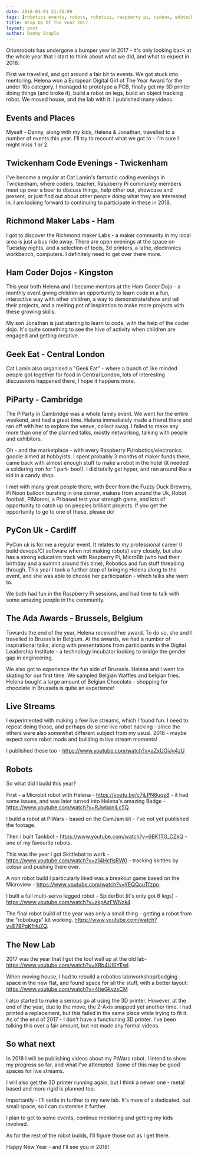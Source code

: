 ```yaml
---
date: 2018-01-01 21:45:09
tags: [robotics events, robots, robotics, raspberry pi, videos, edutech]
title: Wrap Up Of The Year 2017
layout: post
author: Danny Staple
---
```

Orionrobots has undergone a bumper year in 2017 - it's only looking back at the whole year that I start to think about what we did, and what to expect in 2018.

First we travelled, and got around a fair bit to events. We got stuck into mentoring. Helena won a European Digital Girl of The Year Award for the under 10s category. I managed to prototype a PCB, finally get my 3D printer doing things (and broke it), build a robot on legs, build an object tracking robot. We moved house, and the lab with it. I published many videos.

## Events and Places

Myself - Danny, along with my kids, Helena & Jonathan, travelled to a number of events this year. I'll try to recount what we got to - I'm sure I might miss 1 or 2.

## Twickenham Code Evenings - Twickenham

I've become a regular at Cat Lamin's fantastic coding evenings in Twickenham, where coders, teacher, Raspberry Pi community members meet up over a beer to discuss things, help other out, showcase and present, or just find out about other people doing what they are interested in. I am looking forward to continuing to participate in these in 2018.

## Richmond Maker Labs - Ham

I got to discover the Richmond maker Labs - a maker community in my local area is just a bus ride away. There are open evenings at the space on Tuesday nights, and a selection of tools, 3d printers, a lathe, electronics workbench, computers. I definitely need to get over there more.

## Ham Coder Dojos - Kingston

This year both Helena and I became mentors at the Ham Coder Dojo - a monthly event giving children an opportunity to learn code in a fun, interactive way with other children, a way to demonstrate/show and tell their projects, and a melting pot of inspiration to make more projects with these growing skills.

My son Jonathan is just starting to learn to code, with the help of the coder dojo. It's quite something to see the hive of activity when children are engaged and getting creative.

## Geek Eat - Central London

Cat Lamin also organised a "Geek Eat" - where a bunch of like minded people got together for food in Central London, lots of interesting discussions happened there, I hope it happens more.

## PiParty - Cambridge

The PiParty in Cambridge was a whole family event. We went for the entire weekend, and had a great time.
Helena immediately made a friend there and ran off with her to explore the venue, collect swag.
I failed to make any more than one of the planned talks, mostly networking, talking with people and exhibitors.

Oh - and the marketplace - with every Raspberry Pi/robotics/electronics goodie aimed at hobbyists. I spent probably 3 months of maker funds there, came back with almost enough stuff to make a robot in the hotel (it needed a soldering iron for 1 part- boo!). I did totally get hyper, and ran around like a kid in a candy shop.

I met with many great people there, with Beer from the Fuzzy Duck Brewery, Pi Noon balloon bursting in one corner, makers from around the Uk, Robot football, PiMoroni, a Pi based test your strength game, and lots of opportunity to catch up on peoples brilliant projects. If you get the opportunity to go to one of these, please do!

## PyCon Uk - Cardiff

PyCon uk is for me a regular event. It relates to my professional career (I build devops/CI software when not making robots) very closely, but also has a strong education track with Raspberry Pi, MicroBit (who had their birthday and a summit around this time), Robotics and fun stuff threading through. This year I took a further step of bringing Helena along to the event, and she was able to choose her participation - which talks she went to.

We both had fun in the Raspberry Pi sessions, and had time to talk with some amazing people in the community.

## The Ada Awards - Brussels, Belgium

Towards the end of the year, Helena received her award. To do so, she and I travelled to Brussels in Belgium.
At the awards, we had a number of inspirational talks, along with presentations from participants in the Digital Leadership Institute - a technology incubator looking to bridge the gender gap in engineering.

We also got to experience the fun side of Brussels. Helena and I went Ice skating for our first time. We sampled Belgian Waffles and belgian fries. Helena bought a large amount of Belgian Chocolate - shopping for chocolate in Brussels is quite an experience!

## Live Streams

I experimented with making a few live streams, which I found fun. I need to repeat doing those, and perhaps do some live robot hacking - since the others were also somewhat different subject from my usual. 2018 - maybe expect some robot mods and building in live stream moments!

I published these too - <https://www.youtube.com/watch?v=aZxUOiJy4zU>

## Robots

So what did I build this year?

First - a Microbit robot with Helena - <https://youtu.be/c7jLPN8uqz8> - it had some issues, and was later turned into Helena's amazing Badge - <https://www.youtube.com/watch?v=RJwbpnjLc5Q>.

I build a robot at PiWars - based on the CamJam kit - I've not yet published the footage.

Then I built Tankbot - <https://www.youtube.com/watch?v=6BK1TG_CZkQ> - one of my favourite robots.

This was the year I got Skittlebot to work - <https://www.youtube.com/watch?v=z14HcflsRW0> - tracking skittles by colour and pushing them over.

A non robot build I particularly liked was a breakout game based on the Microview - <https://www.youtube.com/watch?v=YEQQcuTfzpo>.

I built a full multi-servo legged robot - SpiderBot (it's only got 6 legs) - <https://www.youtube.com/watch?v=zkpAzFWNzk4>.

The final robot build of the year was only a small thing - getting a robot from the "robobugs" kit working. <https://www.youtube.com/watch?v=E78PgKfHuZQ>.

## The New Lab

2017 was the year that I got the tool wall up at the old lab- <https://www.youtube.com/watch?v=XRb4UISYEwI>.

When moving house, I had to rebuild a robotics lab/workshop/bodging space in the new flat, and found space for all the stuff, with a better layout: <https://www.youtube.com/watch?v=4IteGkvzsCM>

I also started to make a serious go at using the 3D printer. However, at the end of the year, due to the move, the Z-Axis snapped yet another time. I had printed a replacement, but this failed in the same place while trying to fit it. As of the end of 2017 - I don't have a functioning 3D printer. I've been talking this over a fair amount, but not made any formal videos.

## So what next

In 2018 I will be publishing videos about my PiWars robot. I intend to show my progress so far, and what I've attempted.
Some of this may be good spaces for live streams.

I will also get the 3D printer running again, but I think a newer one - metal based and more rigid is planned too.

Importantly - I'll settle in further to my new lab. It's more of a dedicated, but small space, so I can customise it further.

I plan to get to some events, continue mentoring and getting my kids involved.

As for the rest of the robot builds, I'll figure those out as I get there.

Happy New Year - and I'll see you in 2018!
